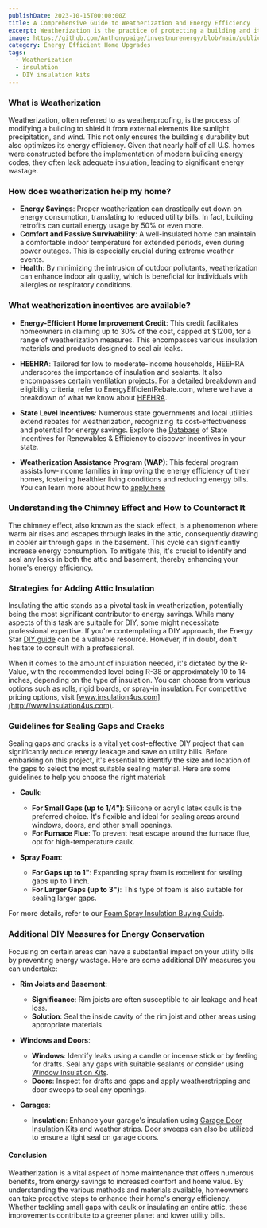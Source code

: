```yaml
---
publishDate: 2023-10-15T00:00:00Z
title: A Comprehensive Guide to Weatherization and Energy Efficiency
excerpt: Weatherization is the practice of protecting a building and its interior from the elements, particularly from sunlight, precipitation, and wind.
image: https://github.com/Anthonypaige/investnurenergy/blob/main/public/images/cover-art/WTHR-1-cover-art.png?raw=true
category: Energy Efficient Home Upgrades
tags:
  - Weatherization
  - insulation
  - DIY insulation kits
---
```


### **What is Weatherization**

Weatherization, often referred to as weatherproofing, is the process of modifying a building to shield it from external elements like sunlight, precipitation, and wind. This not only ensures the building's durability but also optimizes its energy efficiency. Given that nearly half of all U.S. homes were constructed before the implementation of modern building energy codes, they often lack adequate insulation, leading to significant energy wastage.

### **How does weatherization help my home?**

- **Energy Savings**: Proper weatherization can drastically cut down on energy consumption, translating to reduced utility bills. In fact, building retrofits can curtail energy usage by 50% or even more.
- **Comfort and Passive Survivability**: A well-insulated home can maintain a comfortable indoor temperature for extended periods, even during power outages. This is especially crucial during extreme weather events.
- **Health**: By minimizing the intrusion of outdoor pollutants, weatherization can enhance indoor air quality, which is beneficial for individuals with allergies or respiratory conditions.

### **What weatherization incentives are available?**

- **Energy-Efficient Home Improvement Credit**: This credit facilitates homeowners in claiming up to 30% of the cost, capped at $1200, for a range of weatherization measures. This encompasses various insulation materials and products designed to seal air leaks.

- **HEEHRA**: Tailored for low to moderate-income households, HEEHRA underscores the importance of insulation and sealants. It also encompasses certain ventilation projects. For a detailed breakdown and eligibility criteria, refer to EnergyEfficientRebate.com, where we have a breakdown of what we know about [HEEHRA](what-is-the-high-efficiency-electric-home-rebate-act).

- **State Level Incentives**: Numerous state governments and local utilities extend rebates for weatherization, recognizing its cost-effectiveness and potential for energy savings. Explore the [Database](https://www.dsireusa.org) of State Incentives for Renewables & Efficiency to discover incentives in your state.

- **Weatherization Assistance Program (WAP)**: This federal program assists low-income families in improving the energy efficiency of their homes, fostering healthier living conditions and reducing energy bills. You can learn more about how to [apply here](https://www.energy.gov/scep/wap/how-apply-weatherization-assistance)

### **Understanding the Chimney Effect and How to Counteract It**

The chimney effect, also known as the stack effect, is a phenomenon where warm air rises and escapes through leaks in the attic, consequently drawing in cooler air through gaps in the basement. This cycle can significantly increase energy consumption. To mitigate this, it's crucial to identify and seal any leaks in both the attic and basement, thereby enhancing your home's energy efficiency.

### **Strategies for Adding Attic Insulation**

Insulating the attic stands as a pivotal task in weatherization, potentially being the most significant contributor to energy savings. While many aspects of this task are suitable for DIY, some might necessitate professional expertise. If you're contemplating a DIY approach, the Energy Star [DIY guide](https://www.energystar.gov/sites/default/files/asset/document/DIY_Guide_2016.pdf) can be a valuable resource. However, if in doubt, don't hesitate to consult with a professional.

When it comes to the amount of insulation needed, it's dictated by the R-Value, with the recommended level being R-38 or approximately 10 to 14 inches, depending on the type of insulation. You can choose from various options such as rolls, rigid boards, or spray-in insulation. For competitive pricing options, visit [www.insulation4us.com](http://www.insulation4us.com).

### **Guidelines for Sealing Gaps and Cracks**

Sealing gaps and cracks is a vital yet cost-effective DIY project that can significantly reduce energy leakage and save on utility bills. Before embarking on this project, it's essential to identify the size and location of the gaps to select the most suitable sealing material. Here are some guidelines to help you choose the right material:

- **Caulk**:

  - **For Small Gaps (up to 1/4")**: Silicone or acrylic latex caulk is the preferred choice. It's flexible and ideal for sealing areas around windows, doors, and other small openings.
  - **For Furnace Flue**: To prevent heat escape around the furnace flue, opt for high-temperature caulk.

- **Spray Foam**:
  - **For Gaps up to 1"**: Expanding spray foam is excellent for sealing gaps up to 1 inch.
  - **For Larger Gaps (up to 3")**: This type of foam is also suitable for sealing larger gaps.

For more details, refer to our [Foam Spray Insulation Buying Guide](foam-spray-insulation-buying-guide).

### **Additional DIY Measures for Energy Conservation**

Focusing on certain areas can have a substantial impact on your utility bills by preventing energy wastage. Here are some additional DIY measures you can undertake:

- **Rim Joists and Basement**:

  - **Significance**: Rim joists are often susceptible to air leakage and heat loss.
  - **Solution**: Seal the inside cavity of the rim joist and other areas using appropriate materials.

- **Windows and Doors**:

  - **Windows**: Identify leaks using a candle or incense stick or by feeling for drafts. Seal any gaps with suitable sealants or consider using [Window Insulation Kits](https://amzn.to/3FjOiu9).
  - **Doors**: Inspect for drafts and gaps and apply weatherstripping and door sweeps to seal any openings.

- **Garages**:

  - **Insulation**: Enhance your garage's insulation using [Garage Door Insulation Kits](https://amzn.to/3FjOl9j) and weather strips. Door sweeps can also be utilized to ensure a tight seal on garage doors.

#### **Conclusion**

Weatherization is a vital aspect of home maintenance that offers numerous benefits, from energy savings to increased comfort and home value. By understanding the various methods and materials available, homeowners can take proactive steps to enhance their home's energy efficiency. Whether tackling small gaps with caulk or insulating an entire attic, these improvements contribute to a greener planet and lower utility bills.
